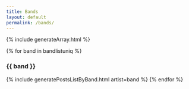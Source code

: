 ```yaml
---
title: Bands
layout: default
permalink: /bands/
---
```


<script>
  window.onload = function() { scrollBy(0, -70) };
</script>

{% include generateArray.html %}

{% for band in bandlistuniq %}
  <a name="{{ band | downcase }}"/>
### {{ band }}
  {% include generatePostsListByBand.html artist=band %}
{% endfor %}
